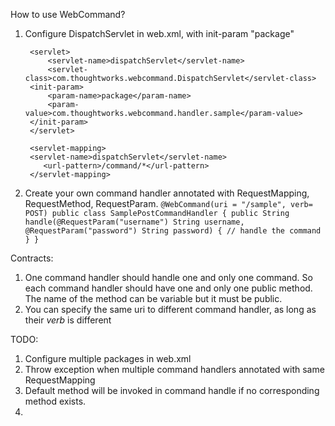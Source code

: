 How to use WebCommand?
1. Configure DispatchServlet in web.xml, with init-param "package"

        <servlet>
            <servlet-name>dispatchServlet</servlet-name>
            <servlet-class>com.thoughtworks.webcommand.DispatchServlet</servlet-class>
        <init-param>
            <param-name>package</param-name>
            <param-value>com.thoughtworks.webcommand.handler.sample</param-value>
        </init-param>
        </servlet>

        <servlet-mapping>
        <servlet-name>dispatchServlet</servlet-name>
           <url-pattern>/command/*</url-pattern>
        </servlet-mapping>

2. Create your own command handler annotated with RequestMapping, RequestMethod, RequestParam.
`@WebCommand(uri = "/sample", verb= POST)
 public class SamplePostCommandHandler {
    public String handle(@RequestParam("username") String username, @RequestParam("password") String password) {
         // handle the command
    }
}`




Contracts:
1. One command handler should handle one and only one command. So each command handler should have one and only one public method. The name of the method can be variable but it must be public.
2. You can specify the same uri to different command handler, as long as their _verb_ is different


TODO:
1. Configure multiple packages in web.xml
2. Throw exception when multiple command handlers annotated with same RequestMapping
3. Default method will be invoked in command handle if no corresponding method exists.
4.

